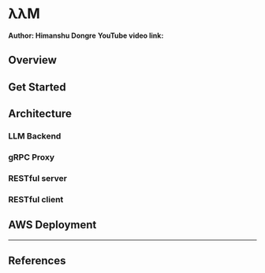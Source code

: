 # λλM

**Author: Himanshu Dongre**
**YouTube video link:**

## Overview

## Get Started

## Architecture

### LLM Backend

### gRPC Proxy

### RESTful server

### RESTful client

## AWS Deployment

---

## References
